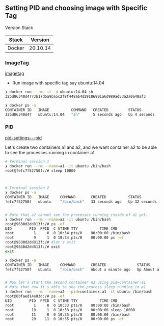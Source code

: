 ## Setting PID and choosing image with Specific Tag

Version Stack

| Stack  | Version  |
|--------|----------|
| Docker | 20.10.14 |


### ImageTag

[imagetag](https://docs.docker.com/engine/reference/run/#imagetag)

- Run image with specific tag say ubuntu:14.04
```bash
❯ docker run --rm -it -d ubuntu:14.04 sh
32bd86340d4773b17d5a9ba5c2f8f448ab4d29186801a6d989ad53a2a0a48af3

❯ docker ps -a                          
CONTAINER ID   IMAGE          COMMAND   CREATED         STATUS         PORTS     NAMES
32bd86340d47   ubuntu:14.04   "sh"      5 seconds ago   Up 4 seconds             practical_ishizaka
```

### PID

[pid-settings---pid](https://docs.docker.com/engine/reference/run/#pid-settings---pid)

Let's create two containers a1 and a2, and we want container a2 to be able to see the processes running in container a1

```bash
# Terminal session 1
❯ docker run --rm --name=a1 -it ubuntu /bin/bash
root@fefc7f52750f:/# sleep 10000



# Terminal session 2
❯ docker ps -a                                  
CONTAINER ID   IMAGE     COMMAND       CREATED          STATUS          PORTS     NAMES
fefc7f52750f   ubuntu    "/bin/bash"   33 seconds ago   Up 32 seconds             a1


# Note that a2 cannot see the processes running inside of a1 yet.
❯ docker run --rm --name=a2 -it ubuntu /bin/bash
root@9630d2dd813f:/# ps -ef 
UID        PID  PPID  C STIME TTY          TIME CMD
root         1     0  0 10:34 pts/0    00:00:00 /bin/bash
root         9     1  0 10:34 pts/0    00:00:00 ps -ef
root@9630d2dd813f:/# #let's exit
root@9630d2dd813f:/# exit
exit

❯ docker ps -a                                  
CONTAINER ID   IMAGE     COMMAND       CREATED              STATUS              PORTS     NAMES
fefc7f52750f   ubuntu    "/bin/bash"   About a minute ago   Up About a minute             a1


# Now let's start the second container a2 using pid=container:a1
# Note that now it's able to see the process sleep running in a1
❯ docker run --rm --name=a2 --pid=container:a1 -it ubuntu /bin/bash
root@0bfaed14e83d:/# ps -ef
UID        PID  PPID  C STIME TTY          TIME CMD
root         1     0  0 10:33 pts/0    00:00:00 /bin/bash
root        10     1  0 10:33 pts/0    00:00:00 sleep 10000
root        11     0  0 10:35 pts/0    00:00:00 /bin/bash
root        20    11  0 10:35 pts/0    00:00:00 ps -ef

```
